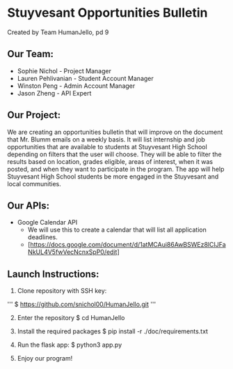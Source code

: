 # Stuyvesant Opportunities Bulletin

Created by Team HumanJello, pd 9

## Our Team:
* Sophie Nichol - Project Manager
* Lauren Pehlivanian - Student Account Manager
* Winston Peng - Admin Account Manager
* Jason Zheng - API Expert

## Our Project:
We are creating an opportunities bulletin that will improve on the document that Mr. Blumm emails on a weekly basis. It will list internship and job opportunities that are available to students at Stuyvesant High School depending on filters that the user will choose. They will be able to filter the results based on location, grades eligible, areas of interest, when it was posted, and when they want to participate in the program. The app will help Stuyvesant High School students be more engaged in the Stuyvesant and local communities.

## Our APIs:
* Google Calendar API
  - We will use this to create a calendar that will list all application deadlines.
  - [https://docs.google.com/document/d/1atMCAui86AwBSWEz8lCIJFaNkUL4V5fwVecNcnxSpP0/edit]
  
## Launch Instructions:

 1) Clone repository with SSH key:
 
 '''
  $ https://github.com/snichol00/HumanJello.git
  '''
  
 2) Enter the repository
  $ cd HumanJello
 
 3) Install the required packages
  $ pip install -r ./doc/requirements.txt
  
 4) Run the flask app:
  $ python3 app.py
  
 5) Enjoy our program!

